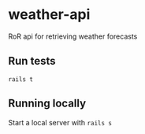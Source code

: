 # weather-api
RoR api for retrieving weather forecasts

## Run tests
`rails t`

## Running locally
Start a local server with `rails s`